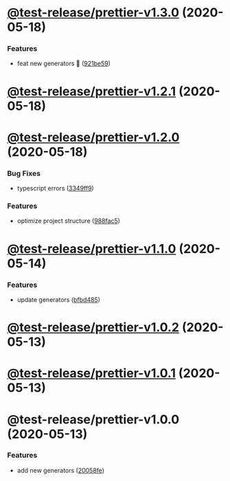 # [@test-release/prettier-v1.3.0](https://github.com/developer239/test-release/compare/@test-release/prettier-v1.2.1...@test-release/prettier-v1.3.0) (2020-05-18)


### Features

* feat new generators 🚀 ([921be59](https://github.com/developer239/test-release/commit/921be594daa33c441152bedeadd92f62c386b32a))

# [@test-release/prettier-v1.2.1](https://github.com/developer239/test-release/compare/@test-release/prettier-v1.2.0...@test-release/prettier-v1.2.1) (2020-05-18)

# [@test-release/prettier-v1.2.0](https://github.com/developer239/test-release/compare/@test-release/prettier-v1.1.0...@test-release/prettier-v1.2.0) (2020-05-18)

### Bug Fixes

- typescript errors ([3349ff9](https://github.com/developer239/test-release/commit/3349ff94597eb987ca2838a4ea13d4741c0011d2))

### Features

- optimize project structure ([988fac5](https://github.com/developer239/test-release/commit/988fac53f36fdd32798c23ccacec1b9d616134c1))

# [@test-release/prettier-v1.1.0](https://github.com/developer239/test-release/compare/@test-release/prettier-v1.0.2...@test-release/prettier-v1.1.0) (2020-05-14)

### Features

- update generators ([bfbd485](https://github.com/developer239/test-release/commit/bfbd4850822545dca7934d0e5a50523a96afefec))

# [@test-release/prettier-v1.0.2](https://github.com/developer239/test-release/compare/@test-release/prettier-v1.0.1...@test-release/prettier-v1.0.2) (2020-05-13)

# [@test-release/prettier-v1.0.1](https://github.com/developer239/test-release/compare/@test-release/prettier-v1.0.0...@test-release/prettier-v1.0.1) (2020-05-13)

# @test-release/prettier-v1.0.0 (2020-05-13)

### Features

- add new generators ([20058fe](https://github.com/developer239/test-release/commit/20058fe613e07bd37ece1115a21f55b95e295358))
